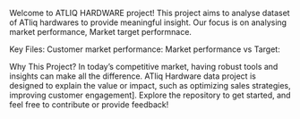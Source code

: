 Welcome to ATLIQ HARDWARE project! This project aims to analyse dataset of ATliq hardwares to provide meaningful insight. Our focus is on analysing market performance, Market target performnace.

Key Files:
Customer market performance: 
Market performance vs Target:

Why This Project?
In today’s competitive market, having robust tools and insights can make all the difference. ATliq Hardware data project is designed to explain the value or impact, such as optimizing sales strategies, improving customer engagement]. 
Explore the repository to get started, and feel free to contribute or provide feedback!
